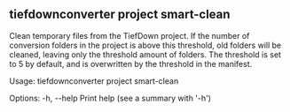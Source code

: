 ## tiefdownconverter project smart-clean

Clean temporary files from the TiefDown project.
If the number of conversion folders in the project is above this threshold, old folders will be cleaned, leaving only the threshold amount of folders.
The threshold is set to 5 by default, and is overwritten by the threshold in the manifest.

Usage: tiefdownconverter project smart-clean

Options:
  -h, --help
          Print help (see a summary with '-h')

